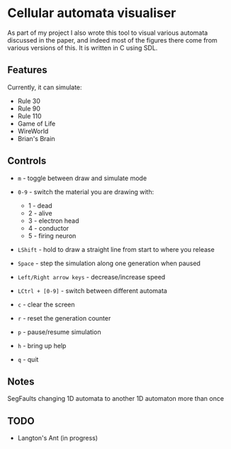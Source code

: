 # Cellular automata visualiser
As part of my project I also wrote this tool to visual various automata
discussed in the paper, and indeed most of the figures there come from various
versions of this. It is written in C using SDL.

## Features
Currently, it can simulate:
* Rule 30
* Rule 90
* Rule 110
* Game of Life
* WireWorld
* Brian's Brain

## Controls
* `m` - toggle between draw and simulate mode
* `0-9` - switch the material you are drawing with:
  * 1 - dead
  * 2 - alive
  * 3 - electron head
  * 4 - conductor
  * 5 - firing neuron
* `LShift` - hold to draw a straight line from start to where you release
* `Space` - step the simulation along one generation when paused

* `Left/Right arrow keys` - decrease/increase speed
* `LCtrl + [0-9]` - switch between different automata

* `c` - clear the screen
* `r` - reset the generation counter
* `p` - pause/resume simulation
* `h` - bring up help
* `q` - quit

## Notes
SegFaults changing 1D automata to another 1D automaton more than once

## TODO
* Langton's Ant (in progress)
